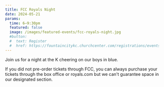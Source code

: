```yaml
---
title: FCC Royals Night
date: 2024-05-21
params:
  time: 6–9:30pm
  featured: false
  image: /images/featured-events/fcc-royals-night.jpg
  #button:
  #  text: Register
  #  href: https://fountaincitykc.churchcenter.com/registrations/events/2255838
---
```

Join us for a night at the K cheering on our boys in blue. 

If you did not pre-order tickets through FCC, you can always purchase your tickets through the box office or royals.com but we can't guarantee space in our designated section.

<!--more-->
